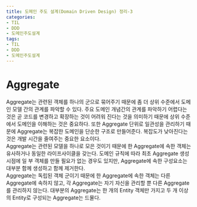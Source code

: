 ```yaml
---
title: 도메인 주도 설계(Domain Driven Design) 정리-3
categories:
- TIL
- DDD
- 도메인주도설계
tags:
- TIL
- DDD
- 도메인주도설계
---
```


# Aggregate
Aggregate는 관련된 객체를 하나의 군으로 묶어주기 때문에 좀 더 상위 수준에서 도메인 모델 간의 관계를 파악할 수 있다. 주요 도메인 개념간의 관계를 파악하기 어렵다는 것은 곧 코드를 변경하고 확장하는 것이 어려워 진다는 것을 의미하기 때문에 상위 수준에서 도메인을 이해하는 것은 중요하다. 또한  Aggregate 단위로 일관성을 관리하기 때문에 Aggregate는 복잡한 도메인을 단순한 구조로 만들어준다. 복잡도가 낮아진다는 것은 개발 시간을 줄여주는 중요한 요소이다.   
Aggregate는 관련된 모델을 하나로 모은 것이기 때문에 한 Aggregate에 속한 객체는 유사하거나 동일한 라이프사이클을 갖는다. 도메인 규칙에 따라  최초 Aggregate 생성 시점에 일 부 객체를 만들 필요가 없는 경우도 있지만, Aggregate에 속한 구성요소는 대부분 함께 생성하고 함께 제거한다.   
Aggregate는 독립된 객체 군이기 때문에 한 Aggregate에 속한 객체는 다른 Aggregate에 속하지 않고, 각 Aggregate는 자기 자신을 관리할 뿐 다른 Aggregate를 관리하지 않는다. 대부분의 Aggregate는 한 개의 Entity 객체만 가지고 두 개 이상의 Entity로 구성되는 Aggregate는 드물다.
